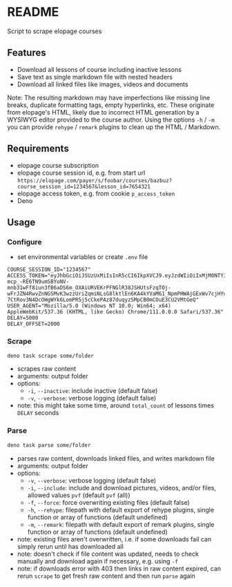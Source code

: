 # README

Script to scrape elopage courses



## Features

- Download all lessons of course including inactive lessons
- Save text as single markdown file with nested headers
- Download all linked files like images, videos and documents

Note: The resulting markdown may have imperfections like missing line breaks, duplicate formatting tags, empty hyperlinks, etc. These originate from elopage's HTML, likely due to incorrect HTML generation by a WYSIWYG editor provided to the course author. Using the options `-h` / `-m` you can provide `rehype` / `remark` plugins to clean up the HTML / Markdown.



## Requirements

- elopage course subscription
- elopage course session id, e.g. from start url `https://elopage.com/payer/s/foobar/courses/bazbuz?course_session_id=1234567&lesson_id=7654321`
- elopage access token, e.g. from cookie `p_access_token`
- Deno



## Usage

### Configure

- set environmental variables or create `.env` file

```
COURSE_SESSION_ID="1234567"
ACCESS_TOKEN="eyJhbGciOiJSUzUxMiIsInR5cCI6IkpXVCJ9.eyJzdWIiOiIxMjM0NTY3ODkwIiwibmFtZSI6IkpvaG4gRG9lIiwiYWRtaW4iOnRydWUsImlhdCI6MTUxNjIzOTAyMn0.jYW04zLDHfR1v7xdrW3lCGZrMIsVe0vWCfVkN2DRns2c3MN-mcp_-RE6TN9umSBYoNV-mnb31wFf8iun3fB6aDS6m_OXAiURVEKrPFNGlR38JSHUtsFzqTOj-wFrJZN4RwvZnNGSMvK3wzzUriZqmiNLsG8lktlEn6KA4kYVaM61_NpmPHWAjGExWv7cjHYupcjMSmR8uMTwN5UuAwgW6FRstCJEfoxwb0WKiyoaSlDuIiHZJ0cyGhhEmmAPiCwtPAwGeaL1yZMcp0p82cpTQ5Qb-7CtRov3N4DcOHgWYk6LomPR5j5cCkePAz87duqyzSMpCB0mCOuE3CU2VMtGeQ"
USER_AGENT="Mozilla/5.0 (Windows NT 10.0; Win64; x64) AppleWebKit/537.36 (KHTML, like Gecko) Chrome/111.0.0.0 Safari/537.36"
DELAY=5000
DELAY_OFFSET=2000
```

### Scrape

```sh
deno task scrape some/folder
```

- scrapes raw content
- arguments: output folder
- options:
  - `-i`, `--inactive`: include inactive (default false)
  - `-v`, `--verbose`: verbose logging (default false)
- note: this might take some time, around `total_count` of lessons times `DELAY` seconds

### Parse

```sh
deno task parse some/folder
```

- parses raw content, downloads linked files, and writes markdown file
- arguments: output folder
- options:
  - `-v`, `--verbose`: verbose logging (default false)
  - `-i`, `--include`: include and download pictures, videos, and/or files, allowed values `pvf` (default `pvf` (all))
  - `-f`, `--force`: force overwriting existing files (default false)
  - `-h`, `--rehype`: filepath with default export of rehype plugins, single function or array of functions (default undefined)
  - `-m`, `--remark`: filepath with default export of remark plugins, single function or array of functions (default undefined)
- note: existing files aren't overwritten, i.e. if some downloads fail can simply rerun until has downloaded all
- note: doesn't check if file content was updated, needs to check manually and download again if necessary, e.g. using `-f`
- note: if downloads error with 403 then links in raw content expired, can rerun `scrape` to get fresh raw content and then run `parse` again
